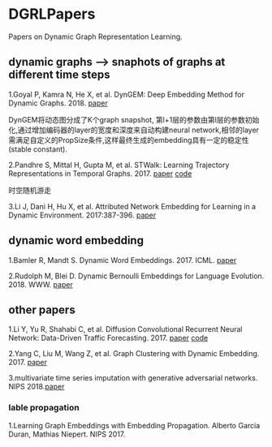

# DGRLPapers
Papers on Dynamic Graph Representation Learning.



## dynamic graphs --> snaphots of graphs at different time steps

1.Goyal P, Kamra N, He X, et al. DynGEM: Deep Embedding Method for Dynamic Graphs. 2018. [paper](http://cn.arxiv.org/pdf/1805.11273)

DynGEM将动态图分成了K个graph snapshot, 第l+1层的参数由第l层的参数初始化,通过增加编码器的layer的宽度和深度来自动构建neural network,相邻的layer需满足自定义的PropSize条件,这样最终生成的embedding具有一定的稳定性(stable constant).

2.Pandhre S, Mittal H, Gupta M, et al. STWalk: Learning Trajectory Representations in Temporal Graphs. 2017. [paper](http://cn.arxiv.org/abs/1711.04150) [code](https://github.com/supriya-pandhre/STWalk)

时空随机游走

3.Li J, Dani H, Hu X, et al. Attributed Network Embedding for Learning in a Dynamic Environment. 2017:387-396. [paper](http://cn.arxiv.org/abs/1706.01860)

## dynamic word embedding
1.Bamler R, Mandt S. Dynamic Word Embeddings. 2017. ICML. [paper](http://cn.arxiv.org/abs/1702.08359)

2.Rudolph M, Blei D. Dynamic Bernoulli Embeddings for Language Evolution. 2018. WWW. [paper](http://cn.arxiv.org/abs/1702.08359)


## other papers

1.Li Y, Yu R, Shahabi C, et al. Diffusion Convolutional Recurrent Neural Network: Data-Driven Traffic Forecasting. 2017. [paper](http://cn.arxiv.org/pdf/1707.01926) [code](https://github.com/liyaguang/DCRNN)

2.Yang C, Liu M, Wang Z, et al. Graph Clustering with Dynamic Embedding. 2017. [paper](http://cn.arxiv.org/abs/1712.08249)

3.multivariate time series imputation with generative adversarial networks. NIPS 2018.[paper](https://papers.nips.cc/paper/7432-multivariate-time-series-imputation-with-generative-adversarial-networks.pdf)

### lable propagation
1.Learning Graph Embeddings with Embedding Propagation. Alberto Garcia Duran, Mathias Niepert. NIPS 2017. 
